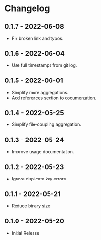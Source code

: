 # Changelog

## 0.1.7 - 2022-06-08

- Fix broken link and typos.

## 0.1.6 - 2022-06-04

- Use full timestamps from git log.

## 0.1.5 - 2022-06-01

- Simplify more aggregations.
- Add references section to documentation.

## 0.1.4 - 2022-05-25

- Simplify file-coupling aggregation.

## 0.1.3 - 2022-05-24

- Improve usage documentation.

## 0.1.2 - 2022-05-23

- Ignore duplicate key errors

## 0.1.1 - 2022-05-21

- Reduce binary size

## 0.1.0 - 2022-05-20

- Initial Release
